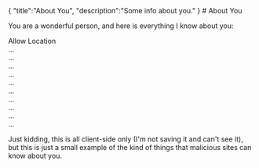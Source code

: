 <steelsky>
{
  "title":"About You",
  "description":"Some info about you."
}
</steelsky>
# About You

You are a wonderful person, and here is everything I know about you:

<div id="coords">Allow Location</div>
<div id="windowInfo">...</div>
<div id="cookiesEnabled">...</div>
<div id="appName">...</div>
<div id="codeName">...</div>
<div id="browserEngine">...</div>
<div id="browserVersion">...</div>
<div id="browserAgent">...</div>
<div id="browserPlatform">...</div>
<div id="browserLanguage">...</div>
<div id="visitsStats">...</div>

Just kidding, this is all client-side only (I'm not saving it and can't see it), but this is just a small example of the kind of things that malicious sites can know about you. 

<script>
const coords = document.getElementById("coords");
const windowInfo = document.getElementById("windowInfo");
const cookiesEnabled = document.getElementById("cookiesEnabled");
const appName = document.getElementById("appName");
const codeName = document.getElementById("codeName");
const browserEngine = document.getElementById("browserEngine");
const browserVersion = document.getElementById("browserVersion");
const browserAgent = document.getElementById("browserAgent");
const browserLanguage = document.getElementById("browserLanguage");
const visitsStats = document.getElementById("visitsStats");

function getLocation() {
  if (navigator.geolocation) {
    navigator.geolocation.getCurrentPosition(showPosition);
  } else { 
    x.innerHTML = "Geolocation is not supported by this browser.";
  }
}

function showPosition(position) {
  coords.innerHTML = "Latitude: " + position.coords.latitude + 
  "<br>Longitude: " + position.coords.longitude;
}
getLocation();

function getWindow(){
  const w = window.innerWidth;
  const h = window.innerHeight;
  windowInfo.innerHTML = "Window Width: "+w+"px</br>"+"Window Height: "+h+"px";
}
getWindow();

cookiesEnabled.innerHTML =
"cookiesEnabled: " + navigator.cookieEnabled;

appName.innerHTML =
"navigator.appName is " + navigator.appName;

codeName.innerHTML =
"navigator.appCodeName is " + navigator.appCodeName;

browserEngine.innerHTML =
"navigator.product is " + navigator.product;

browserVersion.innerHTML = navigator.appVersion;

browserAgent.innerHTML = navigator.userAgent;

browserPlatform.innerHTML = navigator.platform;

browserLanguage.innerHTML = navigator.language;

let _visits = localStorage.getItem('visits');
if(_visits === undefined){
  _visits = 0;
}
_visits++;
visitsStats.innerHTML = "This browser has been here " + _visits + " times";

</script>